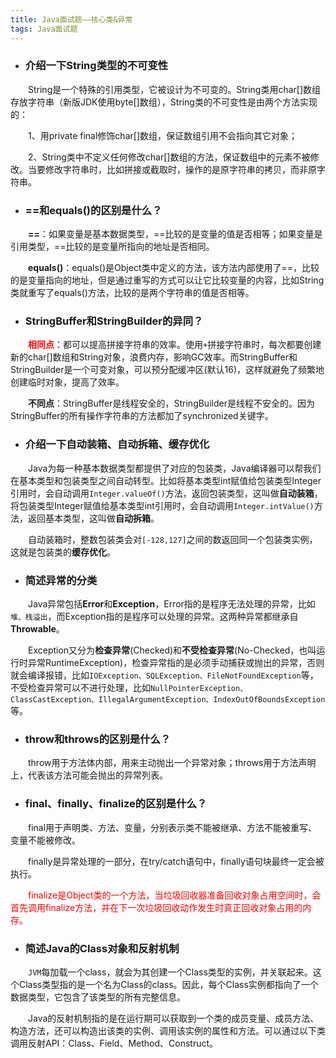 ```yaml
---
title: Java面试题——核心类&异常
tags: Java面试题
---
```


* ### 介绍一下String类型的不可变性

　　String是一个特殊的引用类型，它被设计为不可变的。String类用char[]数组存放字符串（新版JDK使用byte[]数组），String类的不可变性是由两个方法实现的：

　　1、用private final修饰char[]数组，保证数组引用不会指向其它对象；

　　2、String类中不定义任何修改char[]数组的方法，保证数组中的元素不被修改。当要修改字符串时，比如拼接或截取时，操作的是原字符串的拷贝，而非原字符串。

* ### ==和equals()的区别是什么？

　　**==**：如果变量是基本数据类型，==比较的是变量的值是否相等；如果变量是引用类型，==比较的是变量所指向的地址是否相同。

　　**equals()**：equals()是Object类中定义的方法，该方法内部使用了==，比较的是变量指向的地址，但是通过重写的方式可以让它比较变量的内容，比如String类就重写了equals()方法，比较的是两个字符串的值是否相等。

* ### StringBuffer和StringBuilder的异同？

　　**<font color='red'>相同点</font>**：都可以提高拼接字符串的效率。使用`+`拼接字符串时，每次都要创建新的char[]数组和String对象，浪费内存，影响GC效率。而StringBuffer和StringBuilder是一个可变对象，可以预分配缓冲区(默认16)，这样就避免了频繁地创建临时对象，提高了效率。

　　**不同点**：StringBuffer是线程安全的，StringBuilder是线程不安全的。因为StringBuffer的所有操作字符串的方法都加了synchronized关键字。

* ### 介绍一下自动装箱、自动拆箱、缓存优化

　　Java为每一种基本数据类型都提供了对应的包装类，Java编译器可以帮我们在基本类型和包装类型之间自动转型。比如将基本类型int赋值给包装类型Integer引用时，会自动调用`Integer.valueOf()`方法，返回包装类型，这叫做**自动装箱**，将包装类型Integer赋值给基本类型int引用时，会自动调用`Integer.intValue()`方法，返回基本类型，这叫做**自动拆箱**。

　　自动装箱时，整数包装类会对`[-128,127]`之间的数返回同一个包装类实例，这就是包装类的**缓存优化**。

* ### 简述异常的分类

　　Java异常包括**Error**和**Exception**，Error指的是程序无法处理的异常，比如`堆、栈溢出`，而Exception指的是程序可以处理的异常。这两种异常都继承自**Throwable**。

　　Exception又分为**检查异常**(Checked)和**不受检查异常**(No-Checked，也叫运行时异常RuntimeException)，检查异常指的是必须手动捕获或抛出的异常，否则就会编译报错，比如`IOException、SQLException、FileNotFoundException`等，不受检查异常可以不进行处理，比如`NullPointerException、ClassCastException、IllegalArgumentException、IndexOutOfBoundsException`等。

* ### throw和throws的区别是什么？

　　throw用于方法体内部，用来主动抛出一个异常对象；throws用于方法声明上，代表该方法可能会抛出的异常列表。

* ### final、finally、finalize的区别是什么？

　　final用于声明类、方法、变量，分别表示类不能被继承、方法不能被重写、变量不能被修改。

　　finally是异常处理的一部分，在try/catch语句中，finally语句块最终一定会被执行。

　　<font color='red'>finalize是Object类的一个方法，当垃圾回收器准备回收对象占用空间时，会首先调用finalize方法，并在下一次垃圾回收动作发生时真正回收对象占用的内存。</font>

* ### 简述Java的Class对象和反射机制

　　`JVM`每加载一个class，就会为其创建一个Class类型的实例，并关联起来。这个Class类型指的是一个名为Class的class。因此，每个Class实例都指向了一个数据类型，它包含了该类型的所有完整信息。

　　Java的反射机制指的是在运行期可以获取到一个类的成员变量、成员方法、构造方法，还可以构造出该类的实例、调用该实例的属性和方法。可以通过以下类调用反射API：Class、Field、Method、Construct。